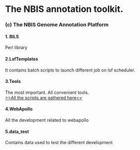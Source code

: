 # The NBIS annotation toolkit.</br>
### (c) The NBIS Genome Annotation Platform

#### 1. BILS
Perl library

#### 2.LsfTemplates
It contains batch scripts to launch different job on lsf scheduler.

#### 3.Tools
The most important. All convenient tools.  
[>>All the scripts are gathered here<<](Tools/bin/)

#### 4.WebApollo
All the development related to webapollo

#### 5.data_test
Contains data used to test the different development
